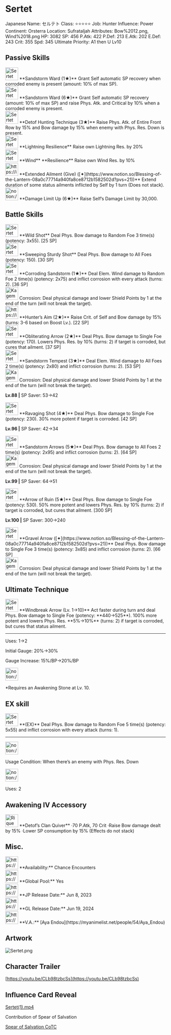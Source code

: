 # Sertet

Japanese Name: セルテト
Class: ⭐️⭐️⭐️⭐️⭐️
Job: Hunter
Influence: Power
Continent: Orsterra
Location: Sufrataljah
Attributes: Bow%2012.png, Wind%2018.png
HP: 3082
SP: 456
P.Atk: 422
P.Def: 213
E.Atk: 202
E.Def: 243
Crit: 355
Spd: 345
Ultimate Priority: A1 then U Lv10

## Passive Skills

<aside>
<img src="Sertet%204ba636bd37fe435882e1e171245151a9/SP_Recovery.png" alt="Sertet%204ba636bd37fe435882e1e171245151a9/SP_Recovery.png" width="40px" /> **Sandstorm Ward (1★)**
Grant Self automatic SP recovery when corroded enemy is present (amount: 10% of max SP).

<aside>
<img src="Sertet%204ba636bd37fe435882e1e171245151a9/Phys_Atk_Boost.png" alt="Sertet%204ba636bd37fe435882e1e171245151a9/Phys_Atk_Boost.png" width="40px" /> **Sandstorm Ward (6★)**
Grant Self automatic SP recovery (amount: 10% of max SP) and raise Phys. Atk. and Critical by 10% when a corroded enemy is present.

</aside>

</aside>

<aside>
<img src="Sertet%204ba636bd37fe435882e1e171245151a9/Phys_Atk_Boost%201.png" alt="Sertet%204ba636bd37fe435882e1e171245151a9/Phys_Atk_Boost%201.png" width="40px" /> **Detof Hunting Technique (3★)**
Raise Phys. Atk. of Entire Front Row by 15% and Bow damage by 15% when enemy with Phys. Res. Down is present.

</aside>

<aside>
<img src="Sertet%204ba636bd37fe435882e1e171245151a9/Lightning_Resilience.png" alt="Sertet%204ba636bd37fe435882e1e171245151a9/Lightning_Resilience.png" width="40px" /> **Lightning Resilience**
Raise own Lightning Res. by 20%

</aside>

<aside>
<img src="Sertet%204ba636bd37fe435882e1e171245151a9/Wind_Resilience.png" alt="Sertet%204ba636bd37fe435882e1e171245151a9/Wind_Resilience.png" width="40px" /> **Wind** **Resilience**
Raise own Wind Res. by 10%

</aside>

<aside>
<img src="https://img.game8.jp/7690075/6559557a83dd32b402a090dfd6f4d227.png/show" alt="https://img.game8.jp/7690075/6559557a83dd32b402a090dfd6f4d227.png/show" width="40px" /> **Extended Ailment (Give) ([✦](https://www.notion.so/Blessing-of-the-Lantern-08a0c77714a940fa8ce8712b1582502d?pvs=21))**
Extend duration of some status ailments inflicted by Self by 1 turn (Does not stack).

</aside>

<aside>
<img src="notion://custom_emoji/2482af5e-3bb7-4af8-a110-df4150e44521/17debbc6-5396-80a6-933a-007af3a7f551" alt="notion://custom_emoji/2482af5e-3bb7-4af8-a110-df4150e44521/17debbc6-5396-80a6-933a-007af3a7f551" width="40px" /> **Damage Limit Up (6★)**
Raise Self’s Damage Limit by 30,000.

</aside>

## Battle Skills

<aside>
<img src="Sertet%204ba636bd37fe435882e1e171245151a9/Bow.png" alt="Sertet%204ba636bd37fe435882e1e171245151a9/Bow.png" width="40px" /> **Wild Shot**
Deal Phys. Bow damage to Random Foe 3 time(s) (potency: 3x55). [25 SP]

</aside>

<aside>
<img src="Sertet%204ba636bd37fe435882e1e171245151a9/Bow%201.png" alt="Sertet%204ba636bd37fe435882e1e171245151a9/Bow%201.png" width="40px" /> **Sweeping Sturdy Shot**
Deal Phys. Bow damage to All Foes (potency: 150). [30 SP]

</aside>

<aside>
<img src="Sertet%204ba636bd37fe435882e1e171245151a9/Wind.png" alt="Sertet%204ba636bd37fe435882e1e171245151a9/Wind.png" width="40px" /> **Corroding Sandstorm (1★)**
Deal Elem. Wind damage to Random Foe 2 time(s) (potency: 2x75) and inflict corrosion with every attack (turns: 2). [36 SP]

<aside>
<img src="Kagemune%20162ebbc65396808cb7bfd9530acb1e7a/Corrosion.png" alt="Kagemune%20162ebbc65396808cb7bfd9530acb1e7a/Corrosion.png" width="40px" /> Corrosion: Deal physical damage and lower Shield Points by 1 at the end of the turn (will not break the target).

</aside>

</aside>

<aside>
<img src="https://img.game8.jp/6909195/fb1af3b553f4112d4403e0f7452fd2a2.png/show" alt="https://img.game8.jp/6909195/fb1af3b553f4112d4403e0f7452fd2a2.png/show" width="40px" /> **Hunter’s Aim (2★)**
Raise Crit. of Self and Bow damage by 15% (turns: 3-6 based on Boost Lv.). [22 SP]

</aside>

<aside>
<img src="Sertet%204ba636bd37fe435882e1e171245151a9/Bow%202.png" alt="Sertet%204ba636bd37fe435882e1e171245151a9/Bow%202.png" width="40px" /> **Obliterating Arrow (2★)**
Deal Phys. Bow damage to Single Foe (potency: 170). Lowers Phys. Res. by 10% (turns: 2) if target is corroded, but cures that ailment. [37 SP]

</aside>

<aside>
<img src="Sertet%204ba636bd37fe435882e1e171245151a9/Wind%201.png" alt="Sertet%204ba636bd37fe435882e1e171245151a9/Wind%201.png" width="40px" /> **Sandstorm Tempest (3★)**
Deal Elem. Wind damage to All Foes 2 time(s) (potency: 2x80) and inflict corrosion (turns: 2). [53 SP]

<aside>
<img src="Kagemune%20162ebbc65396808cb7bfd9530acb1e7a/Corrosion.png" alt="Kagemune%20162ebbc65396808cb7bfd9530acb1e7a/Corrosion.png" width="40px" /> Corrosion: Deal physical damage and lower Shield Points by 1 at the end of the turn (will not break the target).

</aside>

**Lv.88 |** SP Saver: 53→42

</aside>

<aside>
<img src="Sertet%204ba636bd37fe435882e1e171245151a9/Bow%203.png" alt="Sertet%204ba636bd37fe435882e1e171245151a9/Bow%203.png" width="40px" /> **Ravaging Shot (4★)**
Deal Phys. Bow damage to Single Foe (potency: 230). 30% more potent if target is corroded. [42 SP]

**Lv.96 |** SP Saver: 42→34

</aside>

<aside>
<img src="Sertet%204ba636bd37fe435882e1e171245151a9/Bow%204.png" alt="Sertet%204ba636bd37fe435882e1e171245151a9/Bow%204.png" width="40px" /> **Sandstorm Arrows (5★)**
Deal Phys. Bow damage to All Foes 2 time(s) (potency: 2x95) and inflict corrosion (turns: 2). [64 SP]

<aside>
<img src="Kagemune%20162ebbc65396808cb7bfd9530acb1e7a/Corrosion.png" alt="Kagemune%20162ebbc65396808cb7bfd9530acb1e7a/Corrosion.png" width="40px" /> Corrosion: Deal physical damage and lower Shield Points by 1 at the end of the turn (will not break the target).

</aside>

**Lv.99 |** SP Saver: 64→51

</aside>

<aside>
<img src="Sertet%204ba636bd37fe435882e1e171245151a9/Bow%205.png" alt="Sertet%204ba636bd37fe435882e1e171245151a9/Bow%205.png" width="40px" /> **Arrow of Ruin (5★)**
Deal Phys. Bow damage to Single Foe (potency: 530). 50% more potent and lowers Phys. Res. by 10% (turns: 2) if target is corroded, but cures that ailment. [300 SP]

**Lv.100 |** SP Saver: 300→240

</aside>

<aside>
<img src="Sertet%204ba636bd37fe435882e1e171245151a9/Bow%205.png" alt="Sertet%204ba636bd37fe435882e1e171245151a9/Bow%205.png" width="40px" /> **Gravel Arrow ([✦](https://www.notion.so/Blessing-of-the-Lantern-08a0c77714a940fa8ce8712b1582502d?pvs=21))**
Deal Phys. Bow damage to Single Foe 3 time(s) (potency: 3x85) and inflict corrosion (turns: 2). [66 SP]

<aside>
<img src="Kagemune%20162ebbc65396808cb7bfd9530acb1e7a/Corrosion.png" alt="Kagemune%20162ebbc65396808cb7bfd9530acb1e7a/Corrosion.png" width="40px" /> Corrosion: Deal physical damage and lower Shield Points by 1 at the end of the turn (will not break the target).

</aside>

</aside>

## Ultimate Technique

<aside>
<img src="Sertet%204ba636bd37fe435882e1e171245151a9/Bow%206.png" alt="Sertet%204ba636bd37fe435882e1e171245151a9/Bow%206.png" width="40px" /> **Windbreak Arrow (Lv. 1→10)**
Act faster during turn and deal Phys. Bow damage to Single Foe (potency: **440→525**). 100% more potent and lowers Phys. Res. **5%→10%** (turns: 2) if target is corroded, but cures that status ailment.

---

Uses:
1→2

Initial Gauge:
20%→30%

Gauge Increase:
15%/BP→20%/BP

<aside>
<img src="notion://custom_emoji/2482af5e-3bb7-4af8-a110-df4150e44521/182ebbc6-5396-80af-9978-007ac248795b" alt="notion://custom_emoji/2482af5e-3bb7-4af8-a110-df4150e44521/182ebbc6-5396-80af-9978-007ac248795b" width="40px" />

*Requires an Awakening Stone at Lv. 10.

</aside>

</aside>

## EX skill

<aside>
<img src="Sertet%204ba636bd37fe435882e1e171245151a9/Bow%206.png" alt="Sertet%204ba636bd37fe435882e1e171245151a9/Bow%206.png" width="40px" /> **(EX)**
Deal Phys. Bow damage to Random Foe 5 time(s) (potency: 5x55) and inflict corrosion with every attack (turns: 1).

---

<aside>
<img src="notion://custom_emoji/2482af5e-3bb7-4af8-a110-df4150e44521/137ebbc6-5396-802c-b9bc-007a54884b6f" alt="notion://custom_emoji/2482af5e-3bb7-4af8-a110-df4150e44521/137ebbc6-5396-802c-b9bc-007a54884b6f" width="40px" />

Usage Condition: When there’s an enemy with Phys. Res. Down

</aside>

<aside>
<img src="notion://custom_emoji/2482af5e-3bb7-4af8-a110-df4150e44521/137ebbc6-5396-80ba-9f36-007a936447ac" alt="notion://custom_emoji/2482af5e-3bb7-4af8-a110-df4150e44521/137ebbc6-5396-80ba-9f36-007a936447ac" width="40px" />

Uses: 2

</aside>

</aside>

## Awakening IV Accessory

<aside>
<img src="Rique%2003cb41beb766464083f85e40d3bfaf82/Awakening_IV.png" alt="Rique%2003cb41beb766464083f85e40d3bfaf82/Awakening_IV.png" width="40px" /> **Detof’s Clan Quiver**
·70 P.Atk, 70 Crit
·Raise Bow damage dealt by 15%
·Lower SP consumption by 15% (Effects do not stack)

</aside>

## Misc.

<aside>
<img src="https://www.notion.so/icons/gift_gray.svg" alt="https://www.notion.so/icons/gift_gray.svg" width="40px" /> **Availability:** Chance Encounters

</aside>

<aside>
<img src="https://www.notion.so/icons/globe_gray.svg" alt="https://www.notion.so/icons/globe_gray.svg" width="40px" /> **Global Pool:** Yes

</aside>

<aside>
<img src="https://www.notion.so/icons/calendar_red.svg" alt="https://www.notion.so/icons/calendar_red.svg" width="40px" /> **JP Release Date:**
Jun 8, 2023

</aside>

<aside>
<img src="https://www.notion.so/icons/calendar_blue.svg" alt="https://www.notion.so/icons/calendar_blue.svg" width="40px" /> **GL Release Date:**
Jun 19, 2024

</aside>

<aside>
<img src="https://www.notion.so/icons/microphone_gray.svg" alt="https://www.notion.so/icons/microphone_gray.svg" width="40px" /> **V.A.:** [Aya Endou](https://myanimelist.net/people/54/Aya_Endou)

</aside>

## Artwork

![Sertet.png](Sertet%204ba636bd37fe435882e1e171245151a9/Sertet.png)

## Character Trailer

[https://youtu.be/CLb98tzbcSs](https://youtu.be/CLb98tzbcSs)

## Influence Card Reveal

[Sertet(1).mp4](Sertet%204ba636bd37fe435882e1e171245151a9/Sertet(1).mp4)

Contribution of Spear of Salvation

[Spear of Salvation CoTC](https://www.youtube.com/@SpearOfSalvationCoTC)